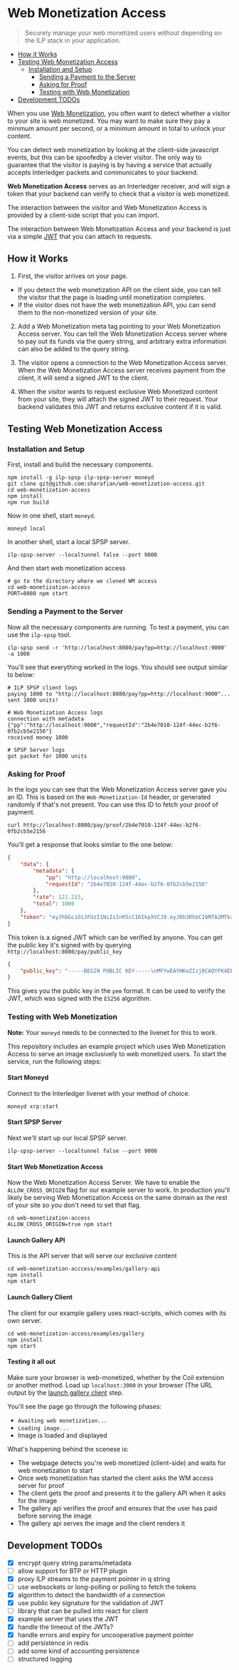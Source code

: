 # Web Monetization Access
> Securely manage your web monetized users without depending on the ILP stack
> in your application.

- [How it Works](#how-it-works)
- [Testing Web Monetization Access](#testing-web-monetization-access)
  - [Installation and Setup](#installation-and-setup)
	- [Sending a Payment to the Server](#sending-a-payment-to-the-server)
	- [Asking for Proof](#asking-for-proof)
	- [Testing with Web Monetization](#testing-with-web-monetization)
- [Development TODOs](#development-todos)

When you use [Web Monetization](https://github.com/interledger/rfcs/blob/master/0028-web-monetization/0028-web-monetization.md), you often want to detect whether a visitor to your site is web monetized. You may want to make sure they pay a minimum amount per second, or a minimum amount in total to unlock your content.

You can detect web monetization by looking at the client-side javascript events, but this can be spoofedby a clever visitor. The only way to guarantee that the visitor is paying is by having a service that actually accepts Interledger packets and communicates to your backend.

**Web Monetization Access** serves as an Interledger receiver, and will sign a token that your backend can verify to check that a visitor is web monetized.

The interaction between the visitor and Web Monetization Access is provided by a client-side script that you can import.

The interaction between Web Monetization Access and your backend is just via a simple [JWT](https://jwt.io) that you can attach to requests.

## How it Works

1. First, the visitor arrives on your page.
  - If you detect the web monetization API on the client side, you can tell the visitor that the page is loading until monetization completes.
  - If the visitor does not have the web monetization API, you can send them to the non-monetized version of your site.

2. Add a Web Monetization meta tag pointing to your Web Monetization Access server. You can tell the Web Monetization Access server where to pay out its funds via the query string, and arbitrary extra information can also be added to the query string.

3. The visitor opens a connection to the Web Monetization Access server. When the Web Monetization Access server receives payment from the client, it will send a signed JWT to the client.

4. When the visitor wants to request exclusive Web Monetized content from your site, they will attach the signed JWT to their request. Your backend validates this JWT and returns exclusive content if it is valid.

## Testing Web Monetization Access

### Installation and Setup

First, install and build the necessary components.

```shell
npm install -g ilp-spsp ilp-spsp-server moneyd
git clone git@github.com:sharafian/web-monetization-access.git
cd web-monetization-access
npm install
npm run build
```

Now in one shell, start `moneyd`.

```shell
moneyd local
```

In another shell, start a local SPSP server.

```shell
ilp-spsp-server --localtunnel false --port 9000
```

And then start web monetization access

```shell
# go to the directory where we cloned WM access
cd web-monetization-access
PORT=8080 npm start
```

### Sending a Payment to the Server

Now all the necessary components are running. To test a payment, you can use the `ilp-spsp` tool.

```shell
ilp-spsp send -r 'http://localhost:8080/pay?pp=http://localhost:9000' -a 1000
```

You'll see that everything worked in the logs. You should see output similar to below:

```shell
# ILP SPSP client logs
paying 1000 to "http://localhost:8080/pay?pp=http://localhost:9000"...
sent 1000 units!

# Web Monetization Access logs
connection with metadata {"pp":"http://localhost:9000","requestId":"2b4e7010-124f-44ec-b2f6-0fb2cb5e2156"}
received money 1000

# SPSP Server logs
got packet for 1000 units
```

### Asking for Proof

In the logs you can see that the Web Monetization Access server gave you an ID. This is based on the `Web-Monetization-Id` header, or generated randomly if that's not present. You can use this ID to fetch your proof of payment.

```shell
curl http://localhost:8080/pay/proof/2b4e7010-124f-44ec-b2f6-0fb2cb5e2156
```

You'll get a response that looks similar to the one below:

```json
{
    "data": {
        "metadata": {
            "pp": "http://localhost:9000",
            "requestId": "2b4e7010-124f-44ec-b2f6-0fb2cb5e2156"
        },
        "rate": 121.213,
        "total": 1000
    },
    "token": "eyJhbGciOiJFUzI1NiIsInR5cCI6IkpXVCJ9.eyJ0b3RhbCI6MTA2MTkxMTA2LCJyYXRlIjoyMTU1MzcuNiwibWV0YWRhdGEiOnsicHAiOiJodHRwOi8vbG9jYWxob3N0OjkwMDAiLCJyZXF1ZXN0SWQiOiI0YmQyMDM5Ny1jZjFhLTRkMjctODg3Mi0xZWFlNTk1MTBiOTUifSwiaWF0IjoxNTYxNTA4ODc3LCJleHAiOjE1NjE1MTE4Nzd9.nL1N1xz1BTqTy-XyDLVyb6wdzfNzOkFUt1aPUVeOIXP3opGQ6vNumbbKsTYAEJ7p86KRnvGVSuz5p64igDZozw"
}
```

This token is a signed JWT which can be verified by anyone. You can get the public key it's signed with by querying `http://localhost:8080/pay/public_key`

```json
{
    "public_key": "-----BEGIN PUBLIC KEY-----\nMFYwEAYHKoZIzj0CAQYFK4EEAAoDQgAElRLGSaC2JyslmL+55TX0QOAQZcrpfnrK\niTzDVw0/Jml93IsoWdVtJrpDzpkvE76qKuxYQh8GS33kx+HCTBGjrA==\n-----END PUBLIC KEY-----\n"
}
```

This gives you the public key in the `pem` format. It can be used to verify the JWT, which was signed with the `ES256` algorithm.

### Testing with Web Monetization

**Note:** Your `moneyd` needs to be connected to the livenet for this to work.

This repository includes an example project which uses Web Monetization Access to serve an image exclusively to web monetized users. To start the service, run the following steps:

#### Start Moneyd

Connect to the Interledger livenet with your method of choice.

```shell
moneyd xrp:start
```

#### Start SPSP Server

Next we'll start up our local SPSP server.

```shell
ilp-spsp-server --localtunnel false --port 9000
```

#### Start Web Monetization Access

Now the Web Monetization Access Server. We have to enable the `ALLOW_CROSS_ORIGIN` flag for our example server to work. In production you'll likely be serving Web Monetization Access on the same domain as the rest of your site so you don't need to set that flag.

```shell
cd web-monetization-access
ALLOW_CROSS_ORIGIN=true npm start
```

#### Launch Gallery API

This is the API server that will serve our exclusive content

```shell
cd web-monetization-acccess/examples/gallery-api
npm install
npm start
```

#### Launch Gallery Client

The client for our example gallery uses react-scripts, which comes with its own server.

```shell
cd web-monetization-access/examples/gallery
npm install
npm start
```

#### Testing it all out

Make sure your browser is web-monetized, whether by the Coil extension or another method. Load up `localhost:3000` in your browser (The URL output by the [launch gallery client](#launch-gallery-client) step.

You'll see the page go through the following phases:

- `Awaiting web monetization...`
- `Loading image...`
- Image is loaded and displayed

What's happening behind the scenese is:

- The webpage detects you're web monetized (client-side) and waits for web monetization to start
- Once web monetization has started the client asks the WM access server for proof
- The client gets the proof and presents it to the gallery API when it asks for the image
- The gallery api verifies the proof and ensures that the user has paid before serving the image
- The gallery api serves the image and the client renders it

## Development TODOs

- [x] encrypt query string params/metadata
- [ ] allow support for BTP or HTTP plugin
- [x] proxy ILP streams to the payment pointer in q string
- [ ] use websockets or long-polling or polling to fetch the tokens
- [x] algorithm to detect the bandwidth of a connection
- [x] use public key signature for the validation of JWT
- [ ] library that can be pulled into react for client
- [x] example server that uses the JWT
- [x] handle the timeout of the JWTs?
- [x] handle errors and expiry for uncooperative payment pointer
- [ ] add persistence in redis
- [ ] add some kind of accounting persistence
- [ ] structured logging
